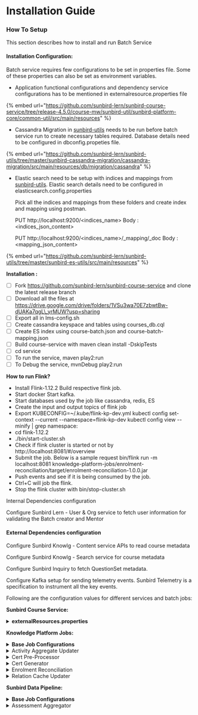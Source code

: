 # Installation Guide

### How To Setup

This section describes how to install and run Batch Service

#### **Installation Configuration:**

Batch service requires few configurations to be set in properties file. Some of these properties can also be set as environment variables.

* Application functional configurations and dependency service configurations has to be mentioned in externalresource.properties file

{% embed url="https://github.com/sunbird-lern/sunbird-course-service/tree/release-4.5.0/course-mw/sunbird-util/sunbird-platform-core/common-util/src/main/resources" %}

* Cassandra Migration in [sunbird-utils](https://github.com/sunbird-lern/sunbird-utils) needs to be run before batch service run to create necessary tables required. Database details need to be configured in dbconfig.propeties file.

{% embed url="https://github.com/sunbird-lern/sunbird-utils/tree/master/sunbird-cassandra-migration/cassandra-migration/src/main/resources/db/migration/cassandra" %}

*   Elastic search need to be setup with indices and mappings from [sunbird-utils](https://github.com/sunbird-lern/sunbird-utils). Elastic search details need to be configured in elasticsearch.config.properties

    Pick all the indices and mappings from these folders and create index and mapping using postman.

    PUT http://localhost:9200/\<indices\_name> Body : \<indices\_json\_content>

    PUT http://localhost:9200/\<indices\_name>/\_mapping/\_doc Body : \<mapping\_json\_content>

{% embed url="https://github.com/sunbird-lern/sunbird-utils/tree/master/sunbird-es-utils/src/main/resources" %}

**Installation :**

* [ ] Fork https://github.com/sunbird-lern/sunbird-course-service and clone the latest release branch
* [ ] Download all the files at https://drive.google.com/drive/folders/1VSu3wa70E7zbwtBw-dUAKa7qgL\_yrMUW?usp=sharing
* [ ] Export all in lms-config.sh
* [ ] Create cassandra keyspace and tables using courses\_db.cql
* [ ] Create ES index using course-batch.json and course-batch-mapping.json
* [ ] Build course-service with maven clean install -DskipTests
* [ ] cd service
* [ ] To run the service, maven play2:run
* [ ] To Debug the service, mvnDebug play2:run

**How to run Flink?**

* Install Flink-1.12.2 Build respective flink job.
* Start docker Start kafka.
* Start databases used by the job like cassandra, redis, ES
* Create the input and output topics of flink job
* Export KUBECONFIG=\~/.kube/flink-kp-dev.yml kubectl config set-context --current --namespace=flink-kp-dev kubectl config view --minify | grep namespace:
* cd flink-1.12.2
* ./bin/start-cluster.sh
* Check if flink cluster is started or not by http://localhost:8081/#/overview
* Submit the job. Below is a sample request bin/flink run -m localhost:8081 knowledge-platform-jobs/enrolment-reconciliation/target/enrolment-reconciliation-1.0.0.jar
* Push events and see if it is being consumed by the job.
* Ctrl+C will job the flink.
* Stop the flink cluster with bin/stop-cluster.sh

Internal Dependencies configuration

Configure Sunbird Lern - User & Org service to fetch user information for validating the Batch creator and Mentor

#### External Dependencies configuration

Configure Sunbird Knowlg - Content service APIs to read course metadata

Configure Sunbird Knowlg - Search service for course metadata

Configure Sunbird Inquiry to fetch QuestionSet metadata.

Configure Kafka setup for sending telemetry events. Sunbird Telemetry is a specification to instrument all the key events.

Following are the configuration values for different services and batch jobs:

**Sunbird Course Service:**

<details>

<summary><strong>externalResources.properties</strong></summary>

```
content_url=/content/v3/hierarchy/
ekstep_content_search_url=/v3/search
ekstep_telemetry_api_url=/data/v3/telemetry
ekstep_authorization=
ekstep_course_publish_url=/content/v3/publish
ekstep_metrics_api_url=/metrics/consumption/content-usage
ekstep_es_metrics_api_url=/metrics/creation/content-snapshot
ekstep.tag.api.url=/tag/register
ekstep.content.update.url=/system/v3/content/update/
sunbird_installation=sunbird
sunbird_analytics_api_base_url=https://dev.ekstep.in/api/data/v3
sunbird_search_service_api_base_url=https://dev.sunbirded.org/action
ekstep_api_base_url=https://dev.sunbirded.org/action
sunbird_user_org_api_base_url=https://dev.sunbirded.org/api
sunbird_search_organisation_api=/v1/org/search
sunbird_read_user_api=/private/user/v1/read
sunbird_search_user_api=/v1/user/search
sunbird_send_email_notifictaion_api=/v1/notification/email
sunbird_mail_server_host=
sunbird_mail_server_port=
sunbird_mail_server_username=
sunbird_mail_server_password=
sunbird_mail_server_from_email=support@open-sunbird.org
sunbird_username_num_digits=4
ekstep_concept_base_url=/domain/v3/{domain}/concepts/list
ekstep_domain_url=/domain/v3/list
quartz_course_batch_timer=0 0 0/4 1/1 * ? *
quartz_upload_timer=0 0 23 1/1 * ? *
quartz_course_publish_timer=0 0 0/1 1/1 * ? *
quartz_matrix_report_timer=0 0 0/4 1/1 * ? *
quartz_shadow_user_migration_timer=0 0 2 1/1 * ? *
sunbird_account_name=
sunbird_account_key=
download_link_expiry_timeout=300
sunbird_encryption_key=SunBird
sunbird_encryption_mode=local
quartz_metrics_timer =0 0 0/4 * * ? *
sunbird_encryption=ON
sunbird_allowed_login=You can use your cellphone number to login
#size of bulk upload data is 1001 including header in csv file
sunbird_user_bulk_upload_size=1001
bulk_upload_org_data_size=300
bulk_upload_batch_data_size=200
user_relations=address,education,jobProfile,orgUser
org_relations=orgUser,address
batch_relations=
default_date_range=7
sunbird_web_url=https://dev.sunbirded.org
sunbird_app_url=
sunbird_channel_read_api=/v1/channel/read
sunbird_framework_read_api=/v1/framework/read
# background actor modes {local,remote}
background_actor_provider=remote
# actor modes {local,remote}
api_actor_provider=local
# cassandra modes {standalone,embedded}
sunbird_cassandra_mode=standalone
embeddedCassandra_TimeOut=20000000000
embedded_cassandra_host=127.0.0.1
embedded_cassandra_port=9142
#file to load cassandra DB into memory.
embedded_cql_file_name=cassandra.cql
fcm.url=https://fcm.googleapis.com/fcm/send
sunbird_default_country_code=+91
#put the default evn logo url here or System Env variable with 
#same key. code will first search from EVN then here.
sunbird_env_logo_url=http://via.placeholder.com/100x50
es_search_url=http://localhost:9200
es_metrics_port=9200
system_settings_properties=phoneUnique,emailUnique
sunbird_default_welcome_sms=Welcome to DIKSHA.
quartz_update_user_count_timer=0 0 2 1/1 * ? *
sunbird_url_shortner_base_url=https://api-ssl.bitly.com/v3/shorten?access_token=
sunbird_url_shortner_access_token=
ekstep.channel.reg.api.url=/channel/v3/create
ekstep.channel.list.api.url=/channel/v3/list
quartz_channel_reg_timer=0 0 1 1/1 * ? *
sunbird_otp_allowed_attempt=2

#Telemetry producer related info
telemetry_pdata_id=local.sunbird.learning.service
telemetry_pdata_pid=learning-service
telemetry_pdata_ver=2.10.0
#elastic search top n result count for telemetry
searchTopN=5
telemetry_queue_threshold_value=200
ekstep.channel.update.api.url=/channel/v3/update

sunbird_learner_service_url=http://localhost:9000
sunbird_content_read=/content/v3/read
# Sunbird lms telemetry url
sunbird_lms_base_url=http://localhost:9000
sunbird_telemetry_api_path=/v1/telemetry
sunbird_lms_authorization=
# Sunbird Installation mail
sunbird_installation_email=dummy@dummy.org
sunbird_valid_location_types=state,district,block;cluster
# Bulk upload file max size in MB
file_upload_max_size=10
sunbird_default_channel=
# Batch size for cassandra batch operation
cassandra_write_batch_size=100
sunbird_telemetry_base_url=http://localhost:9000
sunbird_cs_search_path=/composite/v1/search
# Sunbird OpenSaber Integration
sunbird_open_saber_bridge_enable=false
sunbird_default_user_type=teacher
sunbird_installation_display_name=sunbird
sunbird_app_name="Sunbird"
sunbird_email_max_recipients_limit=100
sunbird_user_max_encryption_limit=100
sunbird_sso_client_id=
sunbird_sso_username=
sunbird_sso_password=
sunbird_sso_url=
sunbird_sso_realm=
sunbird_keycloak_user_federation_provider_id=
sunbird_keycloak_required_action_link_expiration_seconds=155520000
sunbird_url_shortner_enable=false
sunbird_user_profile_field_default_visibility=public
sunbird_api_request_lower_case_fields=source,externalId,userName,provider,loginId,email,prevUsedEmail
# Textbook TOC Api
sunbird_content_read_api=/content/v3/read
textbook_toc_allowed_content_types=TextBook,Collection,LessonPlan
sunbird_get_hierarchy_api=/content/v3/hierarchy
sunbird_update_hierarchy_api=/content/v3/hierarchy/update
textbook_toc_max_csv_rows=6500
textbook_toc_input_mapping={\"identifier\":\"Identifier\",\"frameworkCategories\":{\"board\":\"Board\",\"medium\":\"Medium\",\"gradeLevel\":\"Grade\",\"subject\":\"Subject\"},\"hierarchy\":{\"Textbook\":\"Textbook Name\",\"L:1\":\"Level 1 Textbook Unit\",\"L:2\":\"Level 2 Textbook Unit\",\"L:3\":\"Level 3 Textbook Unit\",\"L:4\":\"Level 4 Textbook Unit\"},\"metadata\":{\"description\":\"Description\",\"topic\":\"Mapped Topics\",\"keywords\":\"Keywords\",\"purpose\":\"Purpose of Content to be linked\",\"dialcodeRequired\":\"QR Code Required?\",\"dialcodes\":\"QR Code\"}}
textbook_toc_file_suppress_column_names=true
sunbird_texbook_toc_csv_ttl=86400
textbook_toc_mandatory_fields={\"Textbook\":\"Textbook Name\",\"L:1\":\"Level 1 Textbook Unit\"}
sunbird_toc_linked_content_column_name=Linked Content {0}
sunbird_toc_max_first_level_units=30
sunbird_content_cloud_storage_type=azure
sunbird_content_azure_storage_container=sunbird-content-dev
sunbird_cloud_content_folder=content
sunbird_otp_expiration=1800
sunbird_otp_length=6
sunbird_otp_hour_rate_limit=5
sunbird_otp_day_rate_limit=20
sunbird_rate_limit_enabled=true
framework_read_api_url=/framework/v3/read
sunbird_link_dial_code_api=/collection/v3/dialcode/link
sunbird_linked_content_base_url=https://dev.sunbirded.org/play/content/
textbook_toc_output_mapping={\"identifier\":\"Identifier\",\"frameworkCategories\":{\"board\":\"Board\",\"medium\":\"Medium\",\"gradeLevel\":\"Grade\",\"subject\":\"Subject\"},\"hierarchy\":{\"Textbook\":\"Textbook Name\",\"L:1\":\"Level 1 Textbook Unit\",\"L:2\":\"Level 2 Textbook Unit\",\"L:3\":\"Level 3 Textbook Unit\",\"L:4\":\"Level 4 Textbook Unit\"},\"metadata\":{\"description\":\"Description\",\"topic\":\"Mapped Topics\",\"keywords\":\"Keywords\",\"purpose\":\"Purpose of Content to be linked\",\"dialcodeRequired\":\"QR Code Required?\",\"dialcodes\":\"QR Code\"},\"linkedContent\":{\"Linked Content 1\":\"Linked Content 1\",\"Linked Content 2\":\"Linked Content 2\",\"Linked Content 3\":\"Linked Content 3\",\"Linked Content 4\":\"Linked Content 4\",\"Linked Content 5\":\"Linked Content 5\",\"Linked Content 6\":\"Linked Content 6\",\"Linked Content 7\":\"Linked Content 7\",\"Linked Content 8\":\"Linked Content 8\",\"Linked Content 9\":\"Linked Content 9\",\"Linked Content 10\":\"Linked Content 10\",\"Linked Content 11\":\"Linked Content 11\",\"Linked Content 12\":\"Linked Content 12\",\"Linked Content 13\":\"Linked Content 13\",\"Linked Content 14\":\"Linked Content 14\",\"Linked Content 15\":\"Linked Content 15\",\"Linked Content 16\":\"Linked Content 16\",\"Linked Content 17\":\"Linked Content 17\",\"Linked Content 18\":\"Linked Content 18\",\"Linked Content 19\":\"Linked Content 19\",\"Linked Content 20\":\"Linked Content 20\",\"Linked Content 21\":\"Linked Content 21\",\"Linked Content 22\":\"Linked Content 22\",\"Linked Content 23\":\"Linked Content 23\",\"Linked Content 24\":\"Linked Content 24\",\"Linked Content 25\":\"Linked Content 25\"},\"Linked Content 26\":\"Linked Content 26\",\"Linked Content 27\":\"Linked Content 27\",\"Linked Content 28\":\"Linked Content 28\",\"Linked Content 29\":\"Linked Content 29\",\"Linked Content 30\":\"Linked Content 30\"}
# For other environments
sunbird_content_search_url=/v1/content/search
# For Local
# sunbird_content_search_url=/content/v1/search
sunbird_time_zone=Asia/Kolkata
# For other environments
sunbird_dialcode_search_api=/v1/dialcode/list
# For Local
# sunbird_dialcode_search_api=/dialcode/v1/list
sunbird_cs_base_url=https://dev.sunbirded.org/api
sunbird_health_check_enable=true
sunbird_sync_read_wait_time=1500
sunbird_course_metrics_container=reports
sunbird_course_metrics_report_folder=course-progress-reports
sunbird_assessment_report_folder=assessment-reports
sunbird_gzip_size_threshold=262144
sunbird_analytics_blob_account_name=
sunbird_analytics_blob_account_key=
sunbird_redis_port=6379
sunbird_redis_host=127.0.0.1
sunbird_redis_scan_interval=2000
sunbird_cache_enable=false
sunbird_redis_connection_pool_size=250
#kafka_topics_instruction={{env}}{{bb}}.coursebatch.job.request
kafka_urls=localhost:9092
sunbird_audit_event_batch_allowed=false
sunbird_fuzzy_search_threshold=0.5
sunbird_state_img_url=https://sunbirddev.blob.core.windows.net/orgemailtemplate/img/File-0128212938260643843.png
sunbird_diksha_img_url=https://sunbirddev.blob.core.windows.net/orgemailtemplate/img/File-0128212989820190722.png
sunbird_cert_completion_img_url=https://sunbirddev.blob.core.windows.net/orgemailtemplate/img/File-0128212919987568641.png
sunbird_reset_pass_msg=Your have requested to reset password. Click on the link to set a password: {0}
sunbird_reset_pass_mail_subject=Reset Password
sunbird_subdomain_keycloak_base_url=https://merge.dev.sunbirded.org/auth/
kafka_topics_certificate_instruction={{env}}{{bb}}.issue.certificate.request
kafka_linger_ms=5
sunbird_cert_service_base_url=
sunbird_cert_download_uri=/v1/user/certs/download
#{0} instancename , {1} toaccountemail or phone in mask , {2} from account email/phone in mask
sunbird_account_merge_body=All your {0} usage details are merged into your account {1} . The account {2} has been deleted
sunbird_user_upload_error_visualization_threshold=20001
sunbird_course_completion_certificate_name=100PercentCompletionCertificate
sunbird_migrate_user_body=You can now access your {0} state teacher account using {1}. Please log out and login once again to see updated details.
#kafka_assessment_topic={{env}}{{bb}}.telemetry.assess
sunbird_account_merge_subject=Account merged successfully
sunbird_pass_regex=(?=.*[0-9])(?=.*[a-z])(?=.*[A-Z])(?=.*[!\"#$%&'()*+,-./:;<=>?@\\[\\]^_`{|}~])(?=\\S+$).{8,}
sunbird_cert_template_url=/asset/v4/read
sunbird_user_create_sync_type=ES
sunbird_user_create_sync_topic={{env}}{{bb}}.user.events
sigterm_stop_delay=40
sunbird_user_qrcode_courses_limit=5000
learning.content.props.to.add=mimeType,contentType,name,code,description,keywords,framework,copyright,topic
druid_proxy_api_host=localhost
druid_proxy_api_port=8082
druid_proxy_api_endpoint=/druid/v2/
#cert v1 template read url
sunbird_cert_template_read_url=/cert/v1/template/read
kafka_assessment_topic=
sunbird_msg_sender=
sunbird_msg_91_auth=
sunbird_api_mgr_base_url=https://dev.sunbirded.org/api
enrollment_list_size=1000
```

</details>

**Knowledge Platform Jobs:**

<details>

<summary><strong>Base Job Configurations</strong></summary>

```
kafka {
  broker-servers = "localhost:9092"
  zookeeper = "localhost:2181"
}

job {
  enable.distributed.checkpointing = false
  statebackend {
    blob {
      storage {
        account = "blob.storage.account"
        container = "kp-checkpoints"
        checkpointing.dir = "flink-jobs"
      }
    }
    base.url = "wasbs://"${job.statebackend.blob.storage.container}"@"${job.statebackend.blob.storage.account}"/"${job.statebackend.blob.storage.checkpointing.dir}
  }
}

task {
  checkpointing.compressed = true
  checkpointing.pause.between.seconds = 30000
  parallelism = 1
  checkpointing.interval = 60000
  restart-strategy.attempts = 3
  restart-strategy.delay = 30000 # in milli-seconds
}

redis {
  host = localhost
  port = 6379
  connection {
    max = 2
    idle.min = 1
    idle.max = 2
    minEvictableIdleTimeSeconds = 120
    timeBetweenEvictionRunsSeconds = 300
  }
}
lms-cassandra {
  host = "localhost"
  port = "9042"
}

neo4j {
  routePath = "bolt://localhost:7687"
  graph = "domain"
}

es {
  basePath = "localhost:9200"
}

schema {
  basePath = "https://sunbirddev.blob.core.windows.net/sunbird-content-dev/schemas/local"
  supportedVersion = {"itemset": "2.0"}
}

media_download_duration = "300 seconds"
```

</details>

<details>

<summary>Activity Aggregate Updater</summary>

```
include "base-config.conf"

kafka {
  input.topic = ${job.env}{{bb}}".coursebatch.job.request"
  output.audit.topic = ${job.env}{{bb}}".telemetry.raw"
  output.failed.topic = ${job.env}{{bb}}".activity.agg.failed"
  output.certissue.topic = ${job.env}{{bb}}".issue.certificate.request"
  groupId = ${job.env}{{bb}}"-activity-aggregate-updater-group"
}

task {
  window.shards = 1
  consumer.parallelism = 1
  dedup.parallelism = 1
  activity.agg.parallelism = 1
  enrolment.complete.parallelism = 1
}

lms-cassandra {
  keyspace = "sunbird_courses"
  consumption.table = "user_content_consumption"
  user_activity_agg.table = "user_activity_agg"
  user_enrolments.table = "user_enrolments"
}

redis {
  database {
    relationCache.id = 10
  }
}

dedup-redis {
  host = 11.2.4.22
  port = 6379
  database.index = 3
  database.expiry = 604800
}

threshold.batch.read.interval = 60 // In sec
threshold.batch.read.size = 1000
threshold.batch.write.size = 10

activity {
  module.aggs.enabled = true
  input.dedup.enabled = true
  filter.processed.enrolments = true
  collection.status.cache.expiry = 3600
}

service {
  search {
    basePath = "http://11.2.6.6/search"
  }
}
```

</details>

<details>

<summary>Cert Pre-Processor</summary>

```
include "base-config.conf"

kafka {
  input.topic = ${job.env}{{bb}}".issue.certificate.request"
  output.topic = ${job.env}{{bb}}".generate.certificate.request"
  output.failed.topic = ${job.env}{{bb}}".issue.certificate.failed"
  groupId = ${job.env}{{bb}}"-collection-cert-pre-processor-group"
}

task {
  consumer.parallelism = 1
  parallelism = 1
  generate_certificate.parallelism = 1
}

lms-cassandra {
  keyspace = "sunbird_courses"
  user_enrolments.table = "user_enrolments"
  course_batch.table = "course_batch"
  assessment_aggregator.table = "assessment_aggregator"
  user_activity_agg.table = "user_activity_agg"
}

cert_domain_url="https://dev.sunbirded.org"
user_read_api = "/private/user/v1/read"
content_read_api = "/content/v3/read"

service {
    content.basePath = "http://localhost:9000"
    learner.basePath = "http://localhost:9000"
}

redis-meta {
  host = localhost
  port = 6379
}
assessment.metrics.supported.contenttype = ["SelfAssess"]
enable.suppress.exception = true
```

</details>

<details>

<summary>Cert Generator</summary>

```
include "base-config.conf"

kafka {
  input.topic = ${job.env}{{bb}}".generate.certificate.request"
  output.failed.topic = ${job.env}{{bb}}".generate.certificate.failed"
  groupId = ${job.env}{{bb}}"-certificate-generator-group"
  output.audit.topic = ${job.env}{{bb}}".telemetry.raw"
}

task {
  consumer.parallelism = 1
  parallelism = 1
  notifier.parallelism = 1
  userfeed.parallelism = 1
}

service {
    certreg.basePath = "http://localhost:9000/certreg"
    learner.basePath = "http://localhost:9000/learner"
    enc.basePath = "http://localhost:9000/enc"
    rc.basePath = "http://localhost:8081/api/v1"
    rc.entity = "TrainingCertificate"
}

lms-cassandra {
  keyspace = "sunbird_courses"
  user_enrolments.table = "user_enrolments"
  course_batch.table = "course_batch"
  sbkeyspace = "sunbird"
  certreg.table ="cert_registry"
}

enable.suppress.exception = true
enable.rc.certificate = true
```

</details>

<details>

<summary>Enrolment Reconciliation</summary>

```
include "base-config.conf"

kafka {
  input.topic = ${job.env}{{bb}}".batch.enrolment.sync.request"
  output.audit.topic = ${job.env}{{bb}}".telemetry.raw"
  output.failed.topic = ${job.env}{{bb}}".enrolment.reconciliation.failed"
  output.certissue.topic = ${job.env}{{bb}}".issue.certificate.request"
  groupId = ${job.env}{{bb}}"-enrolment-reconciliation-group"
}

task {
  window.shards = 1
  consumer.parallelism = 1
  enrolment.reconciliation.parallelism = 1
  enrolment.complete.parallelism = 1
}

lms-cassandra {
  keyspace = "sunbird_courses"
  consumption.table = "user_content_consumption"
  user_activity_agg.table = "user_activity_agg"
  user_enrolments.table = "user_enrolments"
}

redis {
  database {
    relationCache.id = 10
  }
}

threshold.batch.write.size = 10

activity {
  module.aggs.enabled = true
  filter.processed.enrolments = true
  collection.status.cache.expiry = 3600
}

service {
  search {
    basePath = "http://11.2.6.6/search"
  }
}
```

</details>

<details>

<summary>Relation Cache Updater</summary>

```
include "base-config.conf"

kafka {
  input.topic = ${job.env}{{bb}}".content.postpublish.request"
  groupId = ${job.env}{{bb}}"-relation-cache-updater-group"
}

task {
  consumer.parallelism = 1
  parallelism = 2
}

lms-cassandra {
  keyspace = "dev_hierarchy_store"
  table = "content_hierarchy"
}

redis {
  database.index = 10
}

dp-redis {
  host = 11.2.4.22
  port = 6379
  database.index = 5
}
```

</details>

**Sunbird Data Pipeline:**

<details>

<summary><strong>Base Job Configurations</strong></summary>

```
kafka {
  consumer.broker-servers = "localhost:9092"
  producer {
    broker-servers = "localhost:9092"
    max-request-size = 1572864
    batch.size = 98304
    linger.ms = 10
  }
}

job {
  env = "local"
  enable.distributed.checkpointing = false
  statebackend {
    blob {
      storage {
        account = "blob.storage.account"
        container = "telemetry-container"
        checkpointing.dir = "flink-jobs"
      }
    }
    base.url = "wasbs://"${job.statebackend.blob.storage.container}"@"${job.statebackend.blob.storage.account}"/"${job.statebackend.blob.storage.checkpointing.dir}
  }
}

task {
  checkpointing.compressed = true
  checkpointing.interval = 60000
  checkpointing.pause.between.seconds = 30000
  restart-strategy.attempts = 3
  restart-strategy.delay = 30000 # in milli-seconds
  parallelism = 1
  consumer.parallelism = 1
}

redisdb.connection.timeout = 30000

redis {
  host = localhost
  port = 6379
}

redis-meta {
  host = localhost
  port = 6379
}

postgres {
  host = localhost
  port = 5432
  maxConnections = 2
  user = "postgres"
  password = "postgres"
}

lms-cassandra {
  host = "localhost"
  port = "9042"
}
```

</details>

<details>

<summary>Assessment Aggregator</summary>

```
include "base-config.conf"

kafka {
  input.topic = ${job.env}{{bb}}".telemetry.assess"
  failed.topic= ${job.env}{{bb}}".telemetry.assess.failed"
  groupId = ${job.env}{{bb}}"-assessment-aggregator-group"
  output.certissue.topic =  ${job.env}{{bb}}".issue.certificate.request"
}

task {
  consumer.parallelism = 1
  downstream.parallelism = 1
  assessaggregator {
    parallelism = 1
  }
  scoreaggregator {
    parallelism = 1
  }
}

lms-cassandra {
  keyspace = "sunbird_courses"
  table = "assessment_aggregator"
  questionudttype= "question"
  enrolmentstable = "user_enrolments"
  activitytable = "user_activity_agg"
}
redis {
  database {
    relationCache.id = 10
    contentCache.id = 5
  }
}
assessment.skip.missingRecords = false
content.read.api = "http://dev.sunbirded.org/api/content/v1/read/"
user.activity.agg.type="attempt_metrics"
```

</details>
